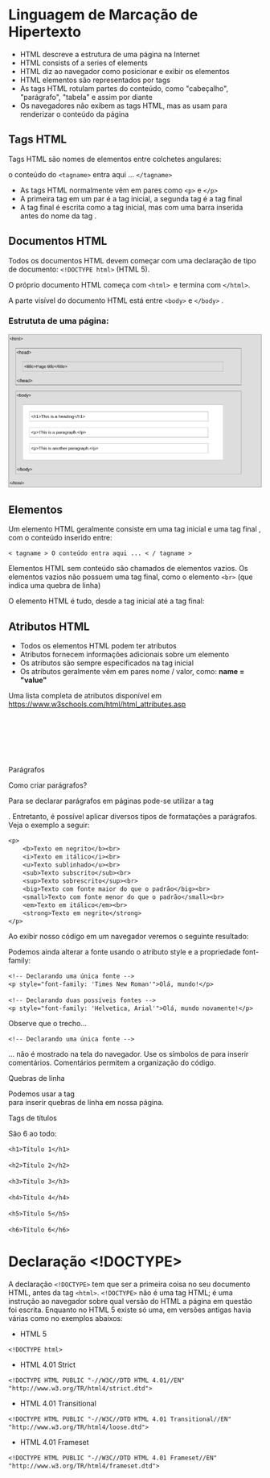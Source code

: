 # Linguagem de Marcação de Hipertexto



- HTML descreve a estrutura de uma página na Internet
- HTML consists of a series of elements
- HTML diz ao navegador como posicionar e exibir os elementos
- HTML elementos são representados por tags
- As tags HTML rotulam partes do conteúdo, como "cabeçalho", "parágrafo", "tabela" e assim por diante
- Os navegadores não exibem as tags HTML, mas as usam para renderizar o conteúdo da página 

## Tags HTML

Tags HTML são nomes de elementos entre colchetes angulares:

o conteúdo do ```<tagname>``` entra aqui ... ```</tagname>```

- As tags HTML normalmente vêm em pares como ```<p>``` e ```</p>```
- A primeira tag em um par é a tag inicial, a segunda tag é a tag final
- A tag final é escrita como a tag inicial, mas com uma barra inserida antes do nome da tag .

## Documentos HTML

Todos os documentos HTML devem começar com uma declaração de tipo de documento: ```<!DOCTYPE html>``` (HTML 5).

O próprio documento HTML começa com ```<html> ```e termina com ``` </html> ```.

A parte visível do documento HTML está entre ```<body>``` e ```</body>``` . 

### Estrututa de uma página:
![Estrutura](/Curso%20HTML/.recursos/estrutura_html.png "Somente o conteúdo dentro da seção <body> (a área branca acima) é exibido em um navegador.")

## Elementos

Um elemento HTML geralmente consiste em uma tag inicial e uma tag final , com o conteúdo inserido entre:

```
< tagname > O conteúdo entra aqui ... < / tagname >
```
Elementos HTML sem conteúdo são chamados de elementos vazios. Os elementos vazios não possuem uma tag final, como o elemento ```<br>``` (que indica uma quebra de linha)

O elemento HTML é tudo, desde a tag inicial até a tag final: 

## Atributos HTML

- Todos os elementos HTML podem ter atributos
- Atributos fornecem informações adicionais sobre um elemento
- Os atributos são sempre especificados na tag inicial
- Os atributos geralmente vêm em pares nome / valor, como: __name = "value"__

Uma lista completa de atributos disponível em https://www.w3schools.com/html/html_attributes.asp



<br><br><br><br><br>

















Parágrafos

Como criar parágrafos?

Para se declarar parágrafos em páginas pode-se utilizar a tag <p>. Entretanto, é possível aplicar diversos tipos de formatações a parágrafos. Veja o exemplo a seguir:

    <p>
        <b>Texto em negrito</b><br>
        <i>Texto em itálico</i><br>
        <u>Texto sublinhado</u><br>
        <sub>Texto subscrito</sub><br>
        <sup>Texto sobrescrito</sup><br>
        <big>Texto com fonte maior do que o padrão</big><br>
        <small>Texto com fonte menor do que o padrão</small><br>
        <em>Texto em itálico</em><br>
        <strong>Texto em negrito</strong>
    </p>

Ao exibir nosso código em um navegador veremos o seguinte resultado:


Podemos ainda alterar a fonte usando o atributo style e a propriedade font-family:

    <!-- Declarando uma única fonte -->
    <p style="font-family: 'Times New Roman'">Olá, mundo!</p>
     
    <!-- Declarando duas possíveis fontes -->
    <p style="font-family: 'Helvetica, Arial'">Olá, mundo novamente!</p>


Observe que o trecho...

    <!-- Declarando uma única fonte -->

... não é mostrado na tela do navegador. Use os símbolos de <!-- e --> para inserir comentários. Comentários permitem a organização do código.


Quebras de linha

Podemos usar a tag <br> para inserir quebras de linha em nossa página.


Tags de títulos

São 6 ao todo:

    <h1>Título 1</h1>
     
    <h2>Título 2</h2>
     
    <h3>Título 3</h3>
     
    <h4>Título 4</h4>
     
    <h5>Título 5</h5>
     
    <h6>Título 6</h6>

# Declaração  <!DOCTYPE>

A declaração ```<!DOCTYPE>``` tem que ser a primeira coisa no seu documento HTML, antes da tag ```<html>```.
```<!DOCTYPE>``` não é uma tag HTML; é uma  instrução ao navegador sobre qual versão do HTML a página em questão foi escrita. Enquanto no HTML 5 existe só uma, em versões antigas havia várias como no exemplos abaixos:
+ HTML 5
```
<!DOCTYPE html> 
```
+ HTML 4.01 Strict

```
<!DOCTYPE HTML PUBLIC "-//W3C//DTD HTML 4.01//EN" "http://www.w3.org/TR/html4/strict.dtd">
```

+ HTML 4.01 Transitional

```
<!DOCTYPE HTML PUBLIC "-//W3C//DTD HTML 4.01 Transitional//EN" "http://www.w3.org/TR/html4/loose.dtd"> 
```

+ HTML 4.01 Frameset

```
<!DOCTYPE HTML PUBLIC "-//W3C//DTD HTML 4.01 Frameset//EN" "http://www.w3.org/TR/html4/frameset.dtd">
```


